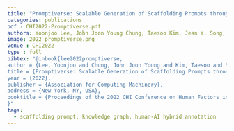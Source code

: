 ```yaml
---
title: "Promptiverse: Scalable Generation of Scaffolding Prompts through Human-AI Knowledge Graph Annotation"
categories: publications
pdf : CHI2022-Promptiverse.pdf
authors: Yoonjoo Lee, John Joon Young Chung, Taesoo Kim, Jean Y. Song, Juho Kim
image: 2022_promptiverse.png
venue : CHI2022
type : full
bibtex: "@inbook{lee2022promptiverse,
author = {Lee, Yoonjoo and Chung, John Joon Young and Kim, Taesoo and Song, Jean Y. and Kim, Juho},
title = {Promptiverse: Scalable Generation of Scaffolding Prompts through Human-AI Knowledge Graph Annotation},
year = {2022},
publisher = {Association for Computing Machinery},
address = {New York, NY, USA},
booktitle = {Proceedings of the 2022 CHI Conference on Human Factors in Computing Systems}
}"
tags:
  - scaffolding prompt, knowledge graph, human-AI hybrid annotation
---
```

